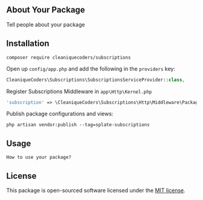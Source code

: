 ## About Your Package

Tell people about your package

## Installation

```
composer require cleaniquecoders/subscriptions
```

Open up `config/app.php` and add the following in the `providers` key:

```php
CleaniqueCoders\Subscriptions\SubscriptionsServiceProvider::class,
```

Register Subscriptions Middleware in `app\Http\Kernel.php`

```php
'subscription' => \CleaniqueCoders\Subscriptions\Http\Middleware\PackageSubscription::class,
```

Publish package configurations and views:

```
php artisan vendor:publish --tag=splate-subscriptions
```

## Usage

```
How to use your package?
```

## License

This package is open-sourced software licensed under the [MIT license](http://opensource.org/licenses/MIT).
